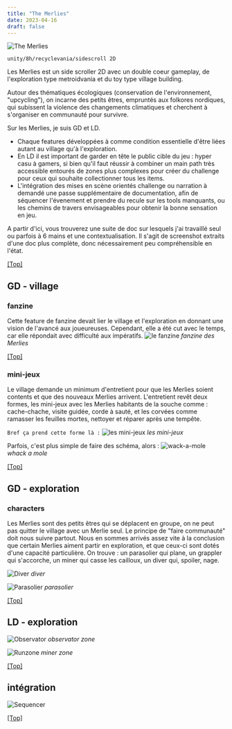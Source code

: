 ```yaml
---
title: "The Merlies"
date: 2023-04-16
draft: false
---
```


![The Merlies](./images/logo.png)

`unity/8h/recyclevania/sidescroll 2D`

Les Merlies est un side scroller 2D avec un double coeur gameplay, de l'exploration type metroidvania et du toy type village building.

Autour des thématiques écologiques (conservation de l'environnement, "upcycling"), on incarne des petits êtres, empruntés aux folkores nordiques, qui subissent la violence des changements climatiques et cherchent à s'organiser en communauté pour survivre.

Sur les Merlies, je suis GD et LD. 
- Chaque features développées à comme condition essentielle d'être liées autant au village qu'à l'exploration. 
- En LD il est important de garder en tête le public cible du jeu : hyper casu à gamers, si bien qu'il faut réussir à combiner un main path très accessible entourés de zones plus complexes pour créer du challenge pour ceux qui souhaite collectionner tous les items.
- L'intégration des mises en scène orientés challenge ou narration à demandé une passe supplémentaire de documentation, afin de séquencer l'évenement et prendre du recule sur les tools manquants, ou les chemins de travers envisageables pour obtenir la bonne sensation en jeu.

A partir d'ici, vous trouverez une suite de doc sur lesquels j'ai travaillé seul ou parfois à 6 mains et une contextualisation. Il s'agit de screenshot extraits d'une doc plus complète, donc nécessairement peu compréhensible en l'état.

[[Top]](#top)

## GD - village

### fanzine
Cette feature de fanzine devait lier le village et l'exploration en donnant une vision de l'avancé aux joueureuses. Cependant, elle a été cut avec le temps, car elle répondait avec difficulté aux impératifs. 
![le fanzine](./images/cartefanzine.png)
*fanzine des Merlies*

[[Top]](#top)

### mini-jeux
Le village demande un minimum d'entretient pour que les Merlies soient contents et que des nouveaux Merlies arrivent. L'entretient revêt deux formes, les mini-jeux avec les Merlies habitants de la souche comme : cache-chache, visite guidée, corde à sauté, et les corvées comme ramasser les feuilles mortes, nettoyer et réparer après une tempête.

`Bref ça prend cette forme là :`
![les mini-jeux](./images/minijeux.png)
*les mini-jeux*

Parfois, c'est plus simple de faire des schéma, alors :
![wack-a-mole](./images/guacamole.png)
*whack a mole*

[[Top]](#top)

## GD - exploration

### characters
Les Merlies sont des petits êtres qui se déplacent en groupe, on ne peut pas quitter le village avec un Merlie seul. Le principe de "faire communauté" doit nous suivre partout. Nous en sommes arrivés assez vite à la conclusion que certain Merlies aiment partir en exploration, et que ceux-ci sont dotés d'une capacité particulière. On trouve : un parasolier qui plane, un grappler qui s'accorche, un miner qui casse les cailloux, un diver qui, spoiler, nage.

![Diver](./images/diver.png) 
*diver*

![Parasolier](./images/parasolier.png)
*parasolier*

[[Top]](#top)

## LD - exploration

![Observator](./images/ld_observator.png)
*observator zone*

![Runzone](./images/minerzone.png)
*miner zone*

[[Top]](#top)

## intégration

![Sequencer](./images/sequencer.png)

[[Top]](#top)